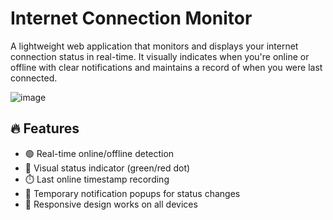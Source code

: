 # Internet Connection Monitor

A lightweight web application that monitors and displays your internet connection status in real-time. It visually indicates when you're online or offline with clear notifications and maintains a record of when you were last connected.

![image](https://github.com/user-attachments/assets/133c6d22-2a72-41e3-b4ba-7bcd724e3c70)

## 🔥 Features

- 🟢 Real-time online/offline detection
- 🔴 Visual status indicator (green/red dot)
- ⏱️ Last online timestamp recording
- 📢 Temporary notification popups for status changes
- 📱 Responsive design works on all devices
